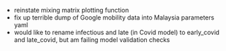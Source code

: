 - reinstate mixing matrix plotting function
- fix up terrible dump of Google mobility data into Malaysia parameters yaml
- would like to rename infectious and late (in Covid model) to early_covid and late_covid, but am failing model validation checks